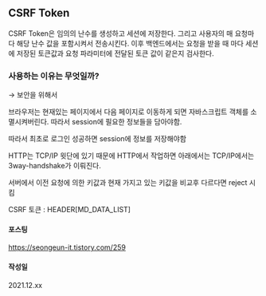 ## CSRF Token

CSRF Token은 임의의 난수를 생성하고 세션에 저장한다.
그리고 사용자의 매 요청마다 해당 난수 값을 포함시켜서 전송시킨다.
이후 백엔드에서는 요청을 받을 때 마다 세션에 저장된 토큰값과 요청 파라미터에 전달된 토큰 값이 같은지 검사한다.

### 사용하는 이유는 무엇일까?

→ 보안을 위해서

브라우저는 현재있는 페이지에서 다음 페이지로 이동하게 되면 자바스크립트 객체를 소멸시켜버린다. 따라서 session에 필요한 정보들을 담아야함.

따라서 최초로 로그인 성공하면 session에 정보를 저장해야함

HTTP는 TCP/IP 윗단에 있기 때문에 HTTP에서 작업하면 아래에서는 TCP/IP에서는 3way-handshake가 이뤄진다.

서버에서 이전 요청에 의한 키값과 현재 가지고 있는 키값을 비교후 다르다면 reject 시킴

CSRF 토큰 : HEADER[MD_DATA_LIST]

#### 포스팅
https://seongeun-it.tistory.com/259

#### 작성일
2021.12.xx


